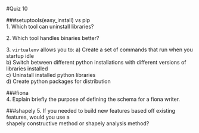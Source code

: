 #Quiz 10

###setuptools(easy_install) vs pip  
1\. Which tool can uninstall libraries?  
  
2\. Which tool handles binaries better?  
  
3\. ```virtualenv``` allows you to:
a) Create a set of commands that run when you startup idle  
b) Switch between different python installations with different versions of libraries installed  
c) Uninstall installed python libraries  
d) Create python packages for distribution  

###fiona  
4\. Explain briefly the purpose of defining the schema for a fiona writer.
  
###shapely
5\. If you needed to build new features based off existing features, would you use a  
shapely constructive method or shapely analysis method?  
  
